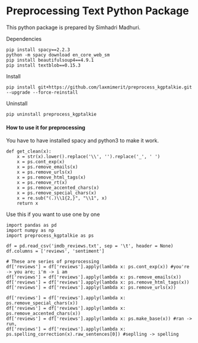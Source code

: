 # Preprocessing Text Python Package

This python package is prepared by Simhadri Madhuri.

Dependencies
```
pip install spacy==2.2.3
python -m spacy download en_core_web_sm
pip install beautifulsoup4==4.9.1
pip install textblob==0.15.3
```

Install

`pip install git+https://github.com/laxmimerit/preprocess_kgptalkie.git --upgrade --force-reinstall`

Uninstall

`pip uninstall preprocess_kgptalkie`

#### How to use it for preprocessing
You have to have installed spacy and python3 to make it work.

```
def get_clean(x):
    x = str(x).lower().replace('\\', '').replace('_', ' ')
    x = ps.cont_exp(x)
    x = ps.remove_emails(x)
    x = ps.remove_urls(x)
    x = ps.remove_html_tags(x)
    x = ps.remove_rt(x)
    x = ps.remove_accented_chars(x)
    x = ps.remove_special_chars(x)
    x = re.sub("(.)\\1{2,}", "\\1", x)
    return x
```

Use this if you want to use one by one
```
import pandas as pd
import numpy as np
import preprocess_kgptalkie as ps

df = pd.read_csv('imdb_reviews.txt', sep = '\t', header = None)
df.columns = ['reviews', 'sentiment']

# These are series of preprocessing
df['reviews'] = df['reviews'].apply(lambda x: ps.cont_exp(x)) #you're -> you are; i'm -> i am
df['reviews'] = df['reviews'].apply(lambda x: ps.remove_emails(x))
df['reviews'] = df['reviews'].apply(lambda x: ps.remove_html_tags(x))
df['reviews'] = df['reviews'].apply(lambda x: ps.remove_urls(x))

df['reviews'] = df['reviews'].apply(lambda x: ps.remove_special_chars(x))
df['reviews'] = df['reviews'].apply(lambda x: ps.remove_accented_chars(x))
df['reviews'] = df['reviews'].apply(lambda x: ps.make_base(x)) #ran -> run, 
df['reviews'] = df['reviews'].apply(lambda x: ps.spelling_correction(x).raw_sentences[0]) #seplling -> spelling
```
